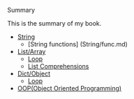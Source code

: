 Summary

This is the summary of my book.
* [String](String/README.md)
    * [String functions] (String/func.md)
* [List/Array](List/README.md)
    * [Loop](List/loop.md)
    * [List Comprehensions](List/comp.md)
* [Dict/Object](Dict/README.md)
    * [Loop](Dict/loop.md)
* [OOP(Object Oriented Programming)](OOP/README.md)
